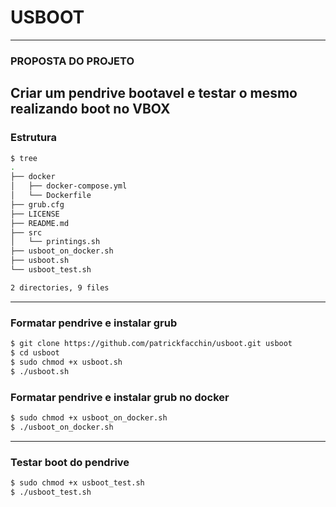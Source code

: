 # USBOOT

----------------------------------------------------
### PROPOSTA DO PROJETO
Criar um pendrive bootavel e testar o mesmo realizando boot no VBOX
----------------------------------------------------
### Estrutura
``` sh
$ tree
.
├── docker
│   ├── docker-compose.yml
│   └── Dockerfile
├── grub.cfg
├── LICENSE
├── README.md
├── src
│   └── printings.sh
├── usboot_on_docker.sh
├── usboot.sh
└── usboot_test.sh

2 directories, 9 files
```
----------------------------------------------------
### Formatar pendrive e instalar grub
``` sh
$ git clone https://github.com/patrickfacchin/usboot.git usboot
$ cd usboot
$ sudo chmod +x usboot.sh
$ ./usboot.sh

```

### Formatar pendrive e instalar grub no docker
``` sh
$ sudo chmod +x usboot_on_docker.sh
$ ./usboot_on_docker.sh

```
----------------------------------------------------
### Testar boot do pendrive
``` sh
$ sudo chmod +x usboot_test.sh
$ ./usboot_test.sh

```
